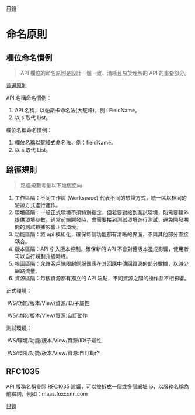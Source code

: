 [目錄](README.md "目錄")

# 命名原則

## 欄位命名慣例

> API 欄位的命名原則是設計一個一致、清晰且易於理解的 API 的重要部分。

[普遍原則](./General_Policy.md)

API 名稱命名慣例：

1. API 名稱，以帕斯卡命名法(大駝峰)，例 : FieldName。
2. 以 s 取代 List。

欄位名稱命名慣例：

1. 欄位名稱以駝峰式命名法，例：fieldName。
2. 以 s 取代 List。

## 路徑規則

> 路徑規劃考量以下幾個面向

1. 工作區隔：不同工作區 (Workspace) 代表不同的驗證方式，統一區以相同的驗證方式進行運作。
2. 環境區隔：一般正式環境不須特別指定，但若要對接到測試環境，則需要額外提供環境參數。通常前端開發時，會需要接到測試環境進行測試，避免開發期間的測試數據影響正式環境。
3. 功能區隔：將 api 模組化，確保每個功能都有清晰的界面，不與其他部分直接耦合。
4. 版本區隔：API 引入版本控制，確保新的 API 不會對舊版本造成影響，使用者可以自行規劃升級時程。
5. 視圖區隔：允許客戶端限制伺服器應在其回應中傳回資源的部分數據，以減少網路流量。
6. 資源區隔：每個資源都有獨立的 API 端點，不同資源之間的操作互不相影響。

正式環境：

​ WS/功能/版本/View/資源/ID/子屬性

​ WS/功能/版本/View/資源:自訂動作

測試環境：

​ WS/環境/功能/版本/View/資源/ID/子屬性

​ WS/環境/功能/版本/View/資源:自訂動作

## RFC1035

API 服務名稱參照 [RFC1035]("https://www.rfc-editor.org/rfc/rfc1035.txt") 建議，可以被拆成一個或多個網址 ip，以服務名稱為前綴詞，例如：maas.foxconn.com

[目錄](README.md "目錄")
